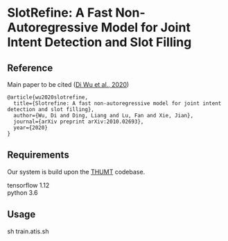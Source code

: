 # SlotRefine: A Fast Non-Autoregressive Model for Joint Intent Detection and Slot Filling

## Reference
Main paper to be cited ([Di Wu et al., 2020](https://www.aclweb.org/anthology/2020.emnlp-main.152.pdf))

```
@article{wu2020slotrefine,
  title={Slotrefine: A fast non-autoregressive model for joint intent detection and slot filling},
  author={Wu, Di and Ding, Liang and Lu, Fan and Xie, Jian},
  journal={arXiv preprint arXiv:2010.02693},
  year={2020}
}
```

## Requirements
Our system is build upon the [THUMT](https://github.com/THUNLP-MT/THUMT) codebase.

tensorflow 1.12 <br>
python 3.6

## Usage
sh train.atis.sh
